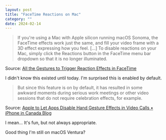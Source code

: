 ```yaml
---
layout: post
title: "FaceTime Reactions on Mac"
category: ""
date: 2024-02-14
---
```


>If you're using a Mac with Apple silicon running macOS Sonoma, the FaceTime effects work just the same, and fill your video frame with a 3D effect expressing how you feel. [...] To disable reactions on your Mac, simply click the Reactions button in the FaceTime menu bar dropdown so that it is no longer illuminated.

Source: [All the Gestures to Trigger Reaction Effects in FaceTime](https://www.macrumors.com/how-to/use-reaction-effects-facetime/)

I didn't know this existed until today.  I'm surprised this is enabled by default.

> But since this feature is on by default, it has resulted in some awkward moments during serious work meetings or other video sessions that do not require celebration effects, for example.

Source: [Apple to Let Apps Disable Hand Gesture Effects in Video Calls • iPhone in Canada Blog](https://www.iphoneincanada.ca/2024/02/09/apple-disable-hand-gesture-effects-video/)

I mean... It's fun, but not always appropriate.

Good thing I'm still on macOS Ventura?
